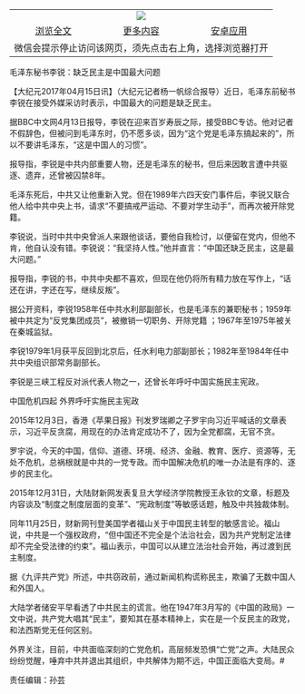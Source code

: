 

<table>
  <tr>
    <td align="center" colspan="3">
      <a href="https://github.com/ogate/ogate/blob/master/README.md"><img src="https://cloud.githubusercontent.com/assets/11880933/13434984/f430fae2-e012-11e5-814f-c2df1e82b247.jpg"/></a>
    </td>
  </tr>
  <tr>
    <td align="center">
      <a href="https://s3.ap-south-1.amazonaws.com/ogatem/oGate.htm?c817576&from=oNote">浏览全文</a>
    </td>
    <td align="center">
      <a href="https://s3.ap-south-1.amazonaws.com/ogatem/oGate.htm?from=oNote">更多内容</a>
    </td>
    <td align="center">
      <a href="https://raw.githubusercontent.com/ogate/up/master/ogate.apk">安卓应用</a>
    </td>
  </tr>
  <tr>
    <td align="center" colspan="3">
      微信会提示停止访问该网页，须先点击右上角，选择浏览器打开
    </td>
  </tr>
</table>    



毛泽东秘书李锐：缺乏民主是中国最大问题






        

【大纪元2017年04月15日讯】（大纪元记者杨一帆综合报导）近日，毛泽东前秘书李锐在接受外媒采访时表示，中国最大的问题是缺乏民主。


据BBC中文网4月13日报导，李锐在迎来百岁寿辰之际，接受BBC专访。他对记者不假辞色，但被问到毛泽东时，仍不愿多谈，因为“这个党是毛泽东搞起来的”，所以不要讲毛泽东，“这是中国人的习惯”。


报导指，李锐是中共内部重要人物，还是毛泽东的秘书，但后来因敢言遭中共驱逐、遗弃，还曾被囚禁8年。


毛泽东死后，中共又让他重新入党。但在1989年六四天安门事件后，李锐又联合他人给中共中央上书，请求“不要搞戒严运动、不要对学生动手”，而再次被开除党籍。


李锐说，当时中共中央曾派人来跟他谈话，要他自我检讨，以便留在党内，但他不肯，他自认没有错。李锐说：“我坚持人性。”他并直言：“中国还缺乏民主，这是最大问题。”


报导指，李锐的书，中共中央都不喜欢，但现在他仍将所有精力放在写作上，“话还在讲，字还在写，继续反叛”。


据公开资料，李锐1958年任中共水利部副部长，也是毛泽东的兼职秘书；1959年被中共定为“反党集团成员”，被撤销一切职务、开除党籍 ；1967年至1975年被关在秦城监狱。


李锐1979年1月获平反回到北京后，任水利电力部副部长；1982年至1984年任中共中央组识部常务副部长。


李锐是三峡工程反对派代表人物之一，还曾长年呼吁中国实施民主宪政。


中国危机四起 外界呼吁实施民主宪政


2015年12月3日，香港《苹果日报》刊发罗瑞卿之子罗宇向习近平喊话的文章表示，习近平反贪腐，用现在的办法肯定成功不了，因为全党都腐，无官不贪。


罗宇说，今天的中国，信仰、道德、环境、经济、金融、教育、医疗、资源等，无处不危机，总祸根就是中共的一党专政。而中国解决危机的唯一办法是有序的、逐步的民主化。


2015年12月31日，大陆财新网发表复旦大学经济学院教授王永钦的文章，标题及内容谈及“制度之制度层面的变革”、“宪政制度”等敏感话题，触及中共独裁体制。


同年11月25日，财新网刊登美国学者福山关于中国民主转型的敏感言论。福山说，中共是一个强权政府，“但中国还不完全是个法治社会，因为共产党制定法律却不完全受法律的约束”。福山表示，中国可以从建立法治社会开始，再过渡到民主制度。


据《九评共产党》所述，中共窃政前，通过新闻机构谎称民主，欺骗了无数中国人和外国人。


大陆学者储安平早看透了中共民主的谎言。他在1947年3月写的《中国的政局》一文中说，共产党大唱其“民主”，要知其在基本精神上，实在是一个反民主的政党，和法西斯党无任何区别。


外界关注，目前，中共面临深刻的亡党危机，高层频发恐惧“亡党”之声。大陆民众纷纷觉醒，唾弃中共并退出其组织，中共解体为期不远，中国正面临大变局。#


责任编辑：孙芸



